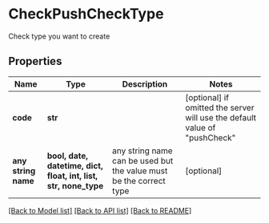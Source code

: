 # CheckPushCheckType

Check type you want to create

## Properties
Name | Type | Description | Notes
------------ | ------------- | ------------- | -------------
**code** | **str** |  | [optional]  if omitted the server will use the default value of "pushCheck"
**any string name** | **bool, date, datetime, dict, float, int, list, str, none_type** | any string name can be used but the value must be the correct type | [optional]

[[Back to Model list]](../README.md#documentation-for-models) [[Back to API list]](../README.md#documentation-for-api-endpoints) [[Back to README]](../README.md)


